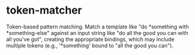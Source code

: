 # token-matcher
Token-based pattern matching.  Match a template like "do *something with *something-else" against an input string like "do all the good you can with all you've got", creating the appropriate bindings, which may include multiple tokens (e.g., '*something' bound to "all the good you can").
